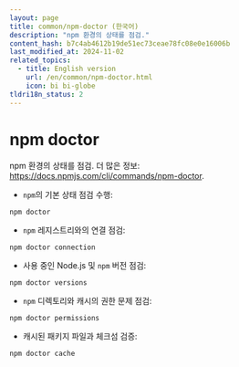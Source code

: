 ```yaml
---
layout: page
title: common/npm-doctor (한국어)
description: "npm 환경의 상태를 점검."
content_hash: b7c4ab4612b19de51ec73ceae78fc08e0e16006b
last_modified_at: 2024-11-02
related_topics:
  - title: English version
    url: /en/common/npm-doctor.html
    icon: bi bi-globe
tldri18n_status: 2
---
```

# npm doctor

npm 환경의 상태를 점검.
더 많은 정보: <https://docs.npmjs.com/cli/commands/npm-doctor>.

- `npm`의 기본 상태 점검 수행:

`npm doctor`

- `npm` 레지스트리와의 연결 점검:

`npm doctor connection`

- 사용 중인 Node.js 및 `npm` 버전 점검:

`npm doctor versions`

- `npm` 디렉토리와 캐시의 권한 문제 점검:

`npm doctor permissions`

- 캐시된 패키지 파일과 체크섬 검증:

`npm doctor cache`
